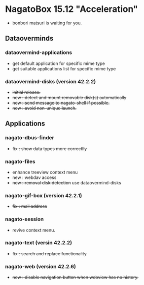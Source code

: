 # NagatoBox 15.12 "Acceleration"

+ bonbori matsuri is waiting for you.

## Dataoverminds

### dataovermind-applications

+ get default application for specific mime type
+ get suitable applications list for specific mime type

### dataovermind-disks (version 42.2.2)

+ ~~initial release.~~
+ ~~new : detect and mount removable disk(s) automatically~~
+ ~~new : send message to nagato-shell if possible.~~
+ ~~new : avoid non-unique launch.~~

## Applications

### nagato-dbus-finder

+ ~~fix : show data types more correctlly~~

### nagato-files

+ enhance treeview context menu
+ new : webdav access
+ ~~new : removal disk detection~~ use dataovermind-disks

### nagato-gif-box (version 42.2.1)

+ ~~fix : mail address~~

### nagato-session

+ revive context menu.

### nagato-text (versin 42.2.2)

+ ~~fix : search and replace functionality~~

### nagato-web (version 42.2.6)

+ ~~new : disable navigation button when webview has no history.~~
